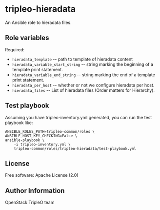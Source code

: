 tripleo-hieradata
=================

An Ansible role to hieradata files.

Role variables
--------------

Required:

* `hieradata_template` -- path to template of hieradata content
* `hieradata_variable_start_string` -- string marking the beginning of a template print statement.
* `hieradata_variable_end_string` -- string marking the end of a template print statement.
* `hieradata_per_host` -- whether or not we configure hieradata per host.
* `hieradata_files` -- List of hieradata files (Order matters for Hierarchy).

Test playbook
-------------

Assuming you have tripleo-inventory.yml generated, you can run the
test playbook like:

    ANSIBLE_ROLES_PATH=tripleo-common/roles \
    ANSIBLE_HOST_KEY_CHECKING=False \
    ansible-playbook \
        -i tripleo-inventory.yml \
        tripleo-common/roles/tripleo-hieradata/test-playbook.yml

License
-------

Free software: Apache License (2.0)

Author Information
------------------

OpenStack TripleO team
